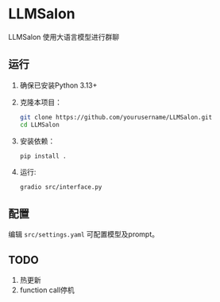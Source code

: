 # LLMSalon

LLMSalon 使用大语言模型进行群聊


## 运行

1. 确保已安装Python 3.13+
2. 克隆本项目：
   ```bash
   git clone https://github.com/yourusername/LLMSalon.git
   cd LLMSalon
   ```
3. 安装依赖：
   ```bash
   pip install .
   ```

4. 运行:
   ```
   gradio src/interface.py
   ```

## 配置

编辑 `src/settings.yaml` 可配置模型及prompt。

## TODO

1. 热更新
2. function call停机
